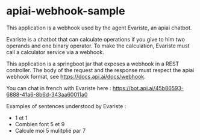 # apiai-webhook-sample

This application is a webhook used by the agent Evariste, an apiai chatbot.

Evariste is a chatbot that can calculate operations if you give to him two operands and one binary operator.
To make the calculation, Evariste must call a calculator service via a webhook.

This application is a springboot jar that exposes a webhook in a REST controller. 
The body of the request and the response must respect the apiai webhook format, see https://docs.api.ai/docs/webhook.

You can chat in french with Evariste here : https://bot.api.ai/45b86593-6888-41a6-8b6d-343aa60011a0

Examples of sentences understood by Evariste : 
* 1 et 1
* Combien font 5 et 9
* Calcule moi 5 mulitplié par 7
